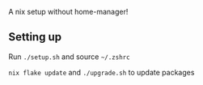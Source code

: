 A nix setup without home-manager!

## Setting up

Run `./setup.sh` and source `~/.zshrc`

`nix flake update` and `./upgrade.sh` to update packages
